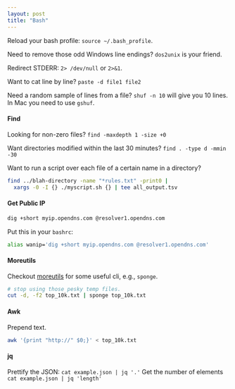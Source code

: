 ```yaml
---
layout: post 
title: "Bash"
---
```


Reload your bash profile: `source ~/.bash_profile`.

Need to remove those odd Windows line endings? `dos2unix` is your friend.

Redirect STDERR: `2> /dev/null` or `2>&1`.

Want to cat line by line? `paste -d file1 file2`

Need a random sample of lines from a file? `shuf -n 10` will give  you 10 lines. In Mac you need to use `gshuf`.


#### Find

Looking for non-zero files? `find -maxdepth 1 -size +0`

Want directories modified within the last 30 minutes? `find . -type d -mmin -30`

Want to run a script over each file of a certain name in a directory?

```bash
find ../blah-directory -name "*rules.txt" -print0 | 
  xargs -0 -I {} ./myscript.sh {} | tee all_output.tsv
```

#### Get Public IP

```bash
dig +short myip.opendns.com @resolver1.opendns.com
```

Put this in your `bashrc`:

```bash
alias wanip='dig +short myip.opendns.com @resolver1.opendns.com'
```


#### Moreutils

Checkout [moreutils](http://joeyh.name/code/moreutils/) for some useful cli, e.g., `sponge`.

```bash
# stop using those pesky temp files.
cut -d, -f2 top_10k.txt | sponge top_10k.txt
```

#### Awk

Prepend text.

```bash
awk '{print "http://" $0;}' < top_10k.txt
```

#### jq

Prettify the JSON: `cat example.json | jq '.'`
Get the number of elements `cat example.json | jq 'length'`
